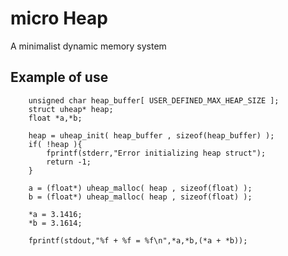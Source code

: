 # micro Heap

A minimalist dynamic memory system

## Example of use

```
	unsigned char heap_buffer[ USER_DEFINED_MAX_HEAP_SIZE ];
	struct uheap* heap;
	float *a,*b;

	heap = uheap_init( heap_buffer , sizeof(heap_buffer) );
	if( !heap ){
		fprintf(stderr,"Error initializing heap struct");
		return -1;
	}

	a = (float*) uheap_malloc( heap , sizeof(float) );
	b = (float*) uheap_malloc( heap , sizeof(float) );

	*a = 3.1416;
	*b = 3.1614;
	
	fprintf(stdout,"%f + %f = %f\n",*a,*b,(*a + *b));
```
